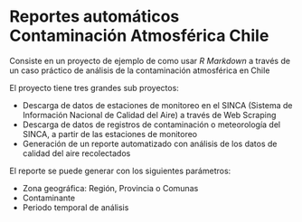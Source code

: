 Reportes automáticos Contaminación Atmosférica Chile
================
Consiste en un proyecto de ejemplo de como usar *R Markdown* a través de un caso práctico de análisis de la contaminación atmosférica en Chile

El proyecto tiene tres grandes sub proyectos:
* Descarga de datos de estaciones de monitoreo en el SINCA (Sistema de Información Nacional de Calidad del Aire) a través de Web Scraping
* Descarga de datos de registros de contaminación o meteorología del SINCA, a partir de las estaciones de monitoreo
* Generación de un reporte automatizado con análisis de los datos de calidad del aire recolectados
	
El reporte se puede generar con los siguientes parámetros:
* Zona geográfica: Región, Provincia o Comunas
* Contaminante
* Periodo temporal de análisis
	
